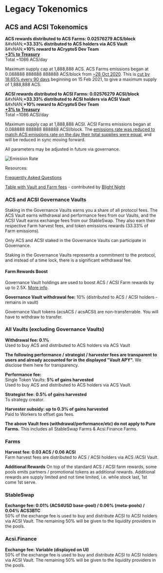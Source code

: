 # Legacy Tokenomics

## ACS and ACSI Tokenomics

**ACS rewards distributed to ACS Farms: 0.02576279 ACS/block**\
&#xNAN;**+33.33% distributed to ACS holders via ACS Vault**\
&#xNAN;**+10% reward to ACryptoS Dev Team**\
[**+3% to Treasury**](governance.md#treasury)\
Total \~1086 ACS/day

Maximum supply cap at 1,888,888 ACS. ACS Farms emissions began at 0.088888 888888 888888 ACS/block from [\~28 Oct 2020](https://bscscan.com/tx/0x0f7bc5772458de583c7abfb9f0c7494599f013038d24b8fd0ee8d1c5c7308e69). This is [cut by 18.65% every 90 days](https://vote.acryptos.com/#/acryptos/proposal/QmU2e9PDB3AR3JHKbBsPnWiFve5iiR35cEJFsdxmLRi4Ks) beginning on 15 Feb 2021, to give a maximum supply of 1,888,888 ACS.

**ACSI rewards distributed to ACSI Farms: 0.02576279 ACSI/block**\
&#xNAN;**+33.33% distributed to ACSI holders via ACSI Vault**\
&#xNAN;**+10% reward to ACryptoS Dev Team**\
[**+3% to Treasury**](https://vote.acryptos.com/#/acryptos/proposal/QmTZvZc1eEwQypg6zfKpSHwZGW2XKPryoYHGAMVrawVfTS)\
Total \~1086 ACSI/day

Maximum supply cap at 1,888,888 ACSI. ACSI Farms emissions began at 0.088888 888888 888888 ACSI/block. The [emissions rate was reduced to match ACS emissions rate on the day their total supplies were equal](https://vote.acryptos.com/#/acryptos/proposal/QmPsHBtnskXNfBn8DEEUkCoSSg8YsL1efdS6xh4r89uucQ), and will be reduced in sync moving forward.

All parameters may be adjusted in future via governance.

![Emission Rate](https://raw.githubusercontent.com/acryptos/docs.acryptos.com/be0e62766a37e8457e69988a112575a2eebe1a86/images/Emission_rate_Circulating_supply.svg)

Resources:

[Frequently Asked Questions](../faq.md)

[Table with Vault and Farm fees](https://docs.google.com/document/d/1-KU1zzWnEG0sh8hLCD0YUtPv7D4_B2wu80UtRQ3sQUA/edit) - contributed by [Blight Night](https://t.me/BlightNight)

### ACS and ACSI Governance Vaults

Staking in the Governance Vaults earns you a share of all protocol fees. The ACS Vault earns withdrawal and performance fees from our Vaults, and the ACSI Vault earns exchange fees from our StableSwap. They also earn their respective Farm harvest fees, and token emissions rewards (33.33% of Farm emissions).

Only ACS and ACSI staked in the Governance Vaults can participate in Governance.

Staking in the Governance Vaults represents a commitment to the protocol, and instead of a time lock, there is a significant withdrawal fee.

#### Farm Rewards Boost

Governance Vault holdings are used to boost ACS / ACSI Farm rewards by up to 2.5X. [More info](acryptos-farms.md#acs-farms-v2).

**Governance Vault withdrawal fee:** 10% (distributed to ACS / ACSI holders - remains in vault)

Governance Vault tokens (acsACS / acsACSI) are non-transferrable. You will have to withdraw to transfer.

### All Vaults (excluding Governance Vaults)

**Withdrawal fee: 0.1%**\
Used to buy ACS and distributed to ACS holders via ACS Vault

**The following performance / strategist / harvester fees are transparent to users and already accounted for in the displayed "Vault APY".** We disclose them here for transparency.

**Performance fee:**\
Single Token Vaults: **5% of gains harvested**\
Used to buy ACS and distributed to ACS holders via ACS Vault.

**Strategist fee:** **0.5% of gains harvested**\
To strategy creator.

**Harvester subsidy: up to 0.3% of gains harvested**\
Paid to Workers to offset gas fees.

**The above Vault fees (withdrawal/performance/etc) do not apply to Pure Farms.** This includes all StableSwap Farms & Acsi.Finance Farms.

### Farms

**Harvest fee: 0.03 ACS / 0.06 ACSI**\
Farm harvest fees are distributed to ACS / ACSI holders via ACS /ACSI Vault.

**Additional Rewards** On top of the standard ACS / ACSI farm rewards, some pools emits partners / promotional tokens as additional rewards. Additional rewards are supply limited and not time limited, i.e. while stock last, 1st come 1st serve.

### StableSwap

**Exchange fee: 0.01% (ACS4USD base-pool) / 0.06% (meta-pools) / 0.04% ACS3BTC**\
50% of the exchange fee is used to buy and distribute ACSI to ACSI holders via ACSI Vault. The remaining 50% will be given to the liquidity providers in the pools.

### Acsi.Finance

**Exchange fee: Variable (displayed on UI)**\
50% of the exchange fee is used to buy and distribute ACSI to ACSI holders via ACSI Vault. The remaining 50% will be given to the liquidity providers in the pools.
